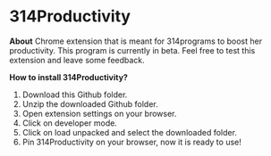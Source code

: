 # 314Productivity

**About**
Chrome extension that is meant for 314programs to boost her productivity.
This program is currently in beta.
Feel free to test this extension and leave some feedback.


**How to install 314Productivity?**
1. Download this Github folder.
2. Unzip the downloaded Github folder.
3. Open extension settings on your browser.
4. Click on developer mode.
5. Click on load unpacked and select the downloaded folder.
6. Pin 314Productivity on your browser, now it is ready to use!
